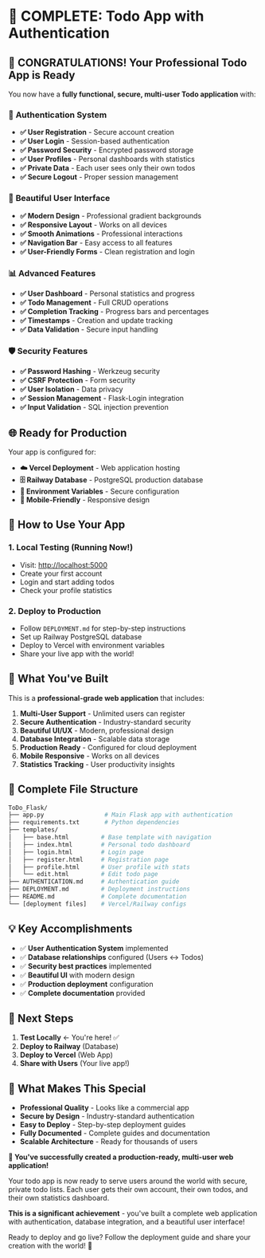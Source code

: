# 🎉 COMPLETE: Todo App with Authentication

## 🚀 **CONGRATULATIONS!** Your Professional Todo App is Ready

You now have a **fully functional, secure, multi-user Todo application** with:

### 🔐 **Authentication System**

- **✅ User Registration** - Secure account creation
- **✅ User Login** - Session-based authentication  
- **✅ Password Security** - Encrypted password storage
- **✅ User Profiles** - Personal dashboards with statistics
- **✅ Private Data** - Each user sees only their own todos
- **✅ Secure Logout** - Proper session management

### 🎨 **Beautiful User Interface**

- **✅ Modern Design** - Professional gradient backgrounds
- **✅ Responsive Layout** - Works on all devices
- **✅ Smooth Animations** - Professional interactions
- **✅ Navigation Bar** - Easy access to all features
- **✅ User-Friendly Forms** - Clean registration and login

### 📊 **Advanced Features**

- **✅ User Dashboard** - Personal statistics and progress
- **✅ Todo Management** - Full CRUD operations
- **✅ Completion Tracking** - Progress bars and percentages
- **✅ Timestamps** - Creation and update tracking
- **✅ Data Validation** - Secure input handling

### 🛡️ **Security Features**

- **✅ Password Hashing** - Werkzeug security
- **✅ CSRF Protection** - Form security
- **✅ User Isolation** - Data privacy
- **✅ Session Management** - Flask-Login integration
- **✅ Input Validation** - SQL injection prevention

## 🌐 **Ready for Production**

Your app is configured for:

- **☁️ Vercel Deployment** - Web application hosting
- **🗄️ Railway Database** - PostgreSQL production database
- **🔧 Environment Variables** - Secure configuration
- **📱 Mobile-Friendly** - Responsive design

## 🚀 **How to Use Your App**

### 1. **Local Testing** (Running Now!)

- Visit: <http://localhost:5000>
- Create your first account
- Login and start adding todos
- Check your profile statistics

### 2. **Deploy to Production**

- Follow `DEPLOYMENT.md` for step-by-step instructions
- Set up Railway PostgreSQL database
- Deploy to Vercel with environment variables
- Share your live app with the world!

## 🎯 **What You've Built**

This is a **professional-grade web application** that includes:

1. **Multi-User Support** - Unlimited users can register
2. **Secure Authentication** - Industry-standard security
3. **Beautiful UI/UX** - Modern, professional design
4. **Database Integration** - Scalable data storage
5. **Production Ready** - Configured for cloud deployment
6. **Mobile Responsive** - Works on all devices
7. **Statistics Tracking** - User productivity insights

## 📁 **Complete File Structure**

``` bash
ToDo_Flask/
├── app.py                 # Main Flask app with authentication
├── requirements.txt       # Python dependencies
├── templates/            
│   ├── base.html         # Base template with navigation
│   ├── index.html        # Personal todo dashboard
│   ├── login.html        # Login page
│   ├── register.html     # Registration page
│   ├── profile.html      # User profile with stats
│   └── edit.html         # Edit todo page
├── AUTHENTICATION.md     # Authentication guide
├── DEPLOYMENT.md         # Deployment instructions
├── README.md             # Complete documentation
└── [deployment files]    # Vercel/Railway configs
```

## 💡 **Key Accomplishments**

- ✅ **User Authentication System** implemented
- ✅ **Database relationships** configured (Users ↔ Todos)
- ✅ **Security best practices** implemented
- ✅ **Beautiful UI** with modern design
- ✅ **Production deployment** configuration
- ✅ **Complete documentation** provided

## 🎯 **Next Steps**

1. **Test Locally** ← You're here! ✅
2. **Deploy to Railway** (Database)
3. **Deploy to Vercel** (Web App)
4. **Share with Users** (Your live app!)

## 🌟 **What Makes This Special**

- **Professional Quality** - Looks like a commercial app
- **Secure by Design** - Industry-standard authentication
- **Easy to Deploy** - Step-by-step deployment guides
- **Fully Documented** - Complete guides and documentation
- **Scalable Architecture** - Ready for thousands of users

**🎊 You've successfully created a production-ready, multi-user web application!**

Your todo app is now ready to serve users around the world with secure, private todo lists. Each user gets their own account, their own todos, and their own statistics dashboard.

**This is a significant achievement** - you've built a complete web application with authentication, database integration, and a beautiful user interface!

Ready to deploy and go live? Follow the deployment guide and share your creation with the world! 🚀
